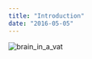 ```yaml
---
title: "Introduction"
date: "2016-05-05"
---
```


![brain_in_a_vat](http://webimages.netlify.com/brain_in_a_vat.png)
